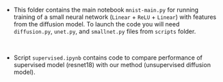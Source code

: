 -  This folder contains the main notebook `mnist-main.py` for running training of a small neural network (`Linear` + `ReLU` + `Linear`) with features from the diffusion model. To launch the code you will need `diffusion.py`, `unet.py`, and `smallnet.py` files from `scripts` folder.

<br>

-  Script `supervised.ipynb` contains code to compare performance of supervised model (resnet18) with our method (unsupervised diffusion model).
